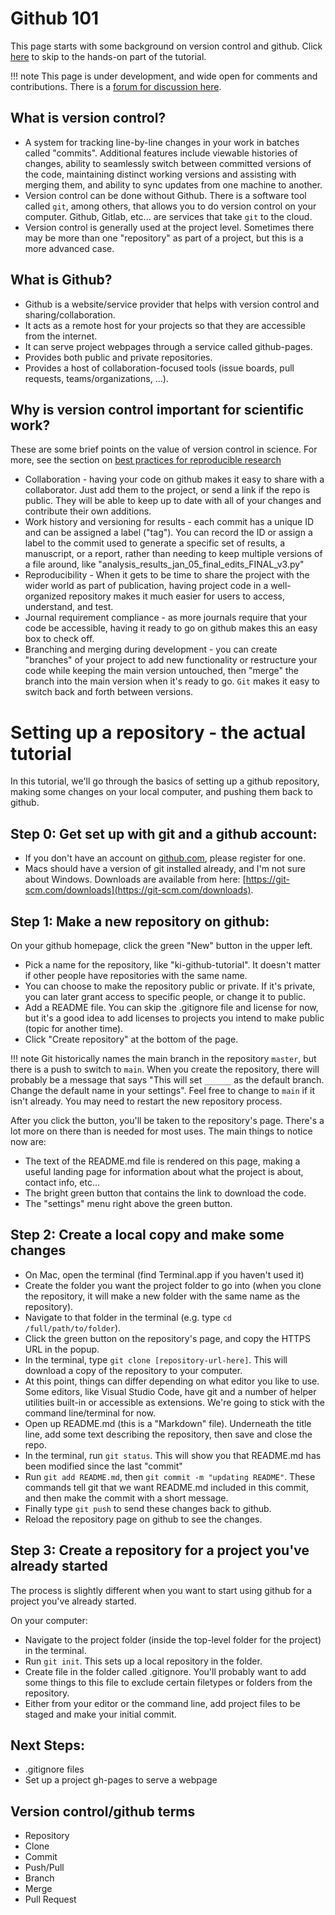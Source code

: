 # Github 101
This page starts with some background on version control and github. Click [here](#hands-on) to skip to the hands-on part of the tutorial.

!!! note
    This page is under development, and wide open for comments and contributions. There is a [forum for discussion here](https://github.com/phawthorne/ki-tutorials/discussions).


## What is version control?
* A system for tracking line-by-line changes in your work in batches called "commits". Additional features include viewable histories of changes, ability to seamlessly switch between committed versions of the code, maintaining distinct working versions and assisting with merging them, and ability to sync updates from one machine to another.
* Version control can be done without Github. There is a software tool called `git`, among others, that allows you to do version control on your computer. Github, Gitlab, etc... are services that take `git` to the cloud. 
* Version control is generally used at the project level. Sometimes there may be more than one "repository" as part of a project, but this is a more advanced case. 

## What is Github?
* Github is a website/service provider that helps with version control and sharing/collaboration.
* It acts as a remote host for your projects so that they are accessible from the internet.
* It can serve project webpages through a service called github-pages. 
* Provides both public and private repositories.
* Provides a host of collaboration-focused tools (issue boards, pull requests, teams/organizations, ...).


## Why is version control important for scientific work?
These are some brief points on the value of version control in science. For more, see the section on [best practices for reproducible research](rst-guidelines)

* Collaboration - having your code on github makes it easy to share with a collaborator. Just add them to the project, or send a link if the repo is public. They will be able to keep up to date with all of your changes and contribute their own additions. 
* Work history and versioning for results - each commit has a unique ID and can be assigned a label ("tag"). You can record the ID or assign a label to the commit used to generate a specific set of results, a manuscript, or a report, rather than needing to keep multiple versions of a file around, like "analysis_results_jan_05_final_edits_FINAL_v3.py"
* Reproducibility - When it gets to be time to share the project with the wider world as part of publication, having project code in a well-organized repository makes it much easier for users to access, understand, and test. 
* Journal requirement compliance - as more journals require that your code be accessible, having it ready to go on github makes this an easy box to check off. 
* Branching and merging during development - you can create "branches" of your project to add new functionality or restructure your code while keeping the main version untouched, then "merge" the branch into the main version when it's ready to go. `Git` makes it easy to switch back and forth between versions. 


# Setting up a repository - the actual tutorial<a name="hands-on"></a>

In this tutorial, we'll go through the basics of setting up a github repository, making some changes on your local computer, and pushing them back to github. 


## Step 0: Get set up with git and a github account:

* If you don't have an account on [github.com](https://github.com), please register for one.
* Macs should have a version of git installed already, and I'm not sure about Windows. Downloads are available from here: [https://git-scm.com/downloads](https://git-scm.com/downloads).

## Step 1: Make a new repository on github:

On your github homepage, click the green "New" button in the upper left. 

* Pick a name for the repository, like "ki-github-tutorial". It doesn't matter if other people have repositories with the same name. 
* You can choose to make the repository public or private. If it's private, you can later grant access to specific people, or change it to public. 
* Add a README file. You can skip the .gitignore file and license for now, but it's a good idea to add licenses to projects you intend to make public (topic for another time). 
* Click "Create repository" at the bottom of the page.

!!! note
    Git historically names the main branch in the repository `master`, but there is a push to switch to `main`. When you create the repository, there will probably be a message that says "This will set `______` as the default branch. Change the default name in your settings". Feel free to change to `main` if it isn't already. You may need to restart the new repository process.

After you click the button, you'll be taken to the repository's page. There's a lot more on there than is needed for most uses. The main things to notice now are:
* The text of the README.md file is rendered on this page, making a useful landing page for information about what the project is about, contact info, etc...
* The bright green button that contains the link to download the code.
* The "settings" menu right above the green button.

## Step 2: Create a local copy and make some changes
* On Mac, open the terminal (find Terminal.app if you haven't used it)
* Create the folder you want the project folder to go into (when you clone the repository, it will make a new folder with the same name as the repository).
* Navigate to that folder in the terminal (e.g. type `cd /full/path/to/folder`).
* Click the green button on the repository's page, and copy the HTTPS URL in the popup.
* In the terminal, type `git clone [repository-url-here]`. This will download a copy of the repository to your computer.
* At this point, things can differ depending on what editor you like to use. Some editors, like Visual Studio Code, have git and a number of helper utilities built-in or accessible as extensions. We're going to stick with the command line/terminal for now.
* Open up README.md (this is a "Markdown" file). Underneath the title line, add some text describing the repository, then save and close the repo.
* In the terminal, run `git status`. This will show you that README.md has been modified since the last "commit"
* Run `git add README.md`, then `git commit -m "updating README"`. These commands tell git that we want README.md included in this commit, and then make the commit with a short message. 
* Finally type `git push` to send these changes back to github. 
* Reload the repository page on github to see the changes. 

## Step 3: Create a repository for a project you've already started
The process is slightly different when you want to start using github for a project you've already started.

On your computer:

* Navigate to the project folder (inside the top-level folder for the project) in the terminal.
* Run `git init`. This sets up a local repository in the folder.
* Create file in the folder called .gitignore. You'll probably want to add some things to this file to exclude certain filetypes or folders from the repository.
* Either from your editor or the command line, add project files to be staged and make your initial commit.



## Next Steps:
* .gitignore files
* Set up a project gh-pages to serve a webpage

## Version control/github terms
+ Repository
+ Clone
+ Commit
+ Push/Pull
+ Branch
+ Merge
+ Pull Request
